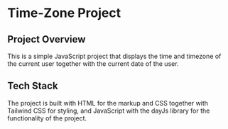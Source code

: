 # Time-Zone Project
## Project Overview
This is a simple JavaScript project that displays the time and timezone of the current user together with the current date of the user.
## Tech Stack
The project is built with HTML for the markup and CSS together with Tailwind CSS for styling, and JavaScript with the dayJs library for the functionality of the project.
